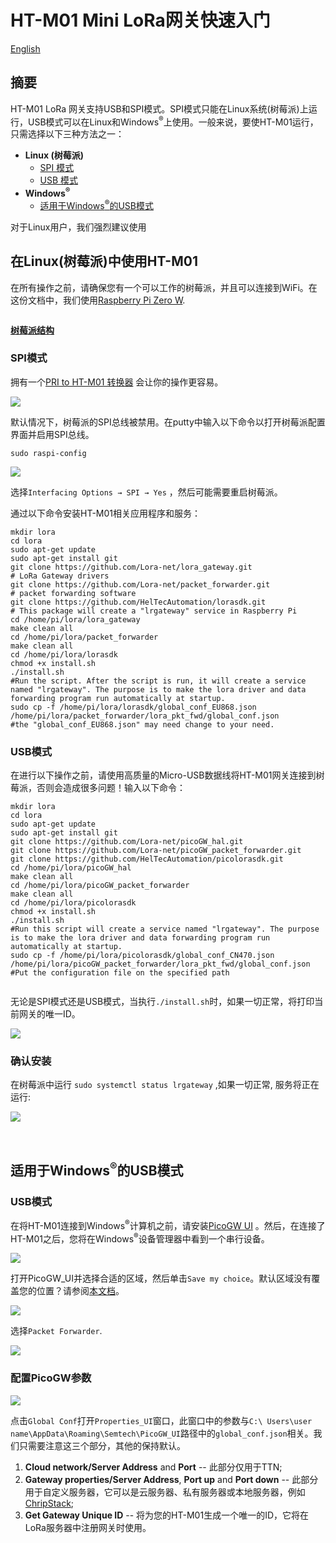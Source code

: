 # HT-M01 Mini LoRa网关快速入门
[English](https://heltec-automation-docs.readthedocs.io/en/latest/gateway/ht-m01/qucik_start.html)
## 摘要

HT-M01 LoRa 网关支持USB和SPI模式。SPI模式只能在Linux系统(树莓派)上运行，USB模式可以在Linux和Windows<sup>®</sup>上使用。一般来说，要使HT-M01运行，只需选择以下三种方法之一：

- **Linux (树莓派)**
  - [SPI 模式](#spi)
  - [USB 模式](#usb)
- **Windows<sup>®</sup>**
  - [适用于Windows<sup>®</sup>的USB模式](#windows-sup-sup-usb)

对于Linux用户，我们强烈建议使用

## 在Linux(树莓派)中使用HT-M01

在所有操作之前，请确保您有一个可以工作的树莓派，并且可以连接到WiFi。在这份文档中，我们使用[Raspberry Pi Zero W](https://www.raspberrypi.org/products/raspberry-pi-zero-w/).

```Tip:: 经过测试，树莓派2、3、3B也可以正常工作。

```

**[树莓派结构]()**

### SPI模式

拥有一个[PRI to HT-M01 转换器](https://heltec.org/product/m01-converter/) 会让你的操作更容易。

![](img/quick_start/01.png)

默认情况下，树莓派的SPI总线被禁用。在putty中输入以下命令以打开树莓派配置界面并启用SPI总线。

`sudo raspi-config`

![](img/quick_start/02.png)

选择`Interfacing Options → SPI → Yes` ，然后可能需要重启树莓派。

通过以下命令安装HT-M01相关应用程序和服务：

```shell
mkdir lora
cd lora
sudo apt-get update
sudo apt-get install git
git clone https://github.com/Lora-net/lora_gateway.git
# LoRa Gateway drivers
git clone https://github.com/Lora-net/packet_forwarder.git
# packet forwarding software
git clone https://github.com/HelTecAutomation/lorasdk.git
# This package will create a "lrgateway" service in Raspberry Pi
cd /home/pi/lora/lora_gateway
make clean all
cd /home/pi/lora/packet_forwarder
make clean all
cd /home/pi/lora/lorasdk
chmod +x install.sh 
./install.sh
#Run the script. After the script is run, it will create a service named "lrgateway". The purpose is to make the lora driver and data forwarding program run automatically at startup.
sudo cp -f /home/pi/lora/lorasdk/global_conf_EU868.json /home/pi/lora/packet_forwarder/lora_pkt_fwd/global_conf.json
#the "global_conf_EU868.json" may need change to your need.
```

### USB模式

在进行以下操作之前，请使用高质量的Micro-USB数据线将HT-M01网关连接到树莓派，否则会造成很多问题！输入以下命令：

``` shell
mkdir lora
cd lora
sudo apt-get update
sudo apt-get install git
git clone https://github.com/Lora-net/picoGW_hal.git
git clone https://github.com/Lora-net/picoGW_packet_forwarder.git
git clone https://github.com/HelTecAutomation/picolorasdk.git
cd /home/pi/lora/picoGW_hal
make clean all
cd /home/pi/lora/picoGW_packet_forwarder
make clean all
cd /home/pi/lora/picolorasdk
chmod +x install.sh
./install.sh
#Run this script will create a service named "lrgateway". The purpose is to make the lora driver and data forwarding program run automatically at startup.
sudo cp -f /home/pi/lora/picolorasdk/global_conf_CN470.json /home/pi/lora/picoGW_packet_forwarder/lora_pkt_fwd/global_conf.json
#Put the configuration file on the specified path
```

```Tip:: “global_conf.json”文件决定了网关的监听频率，这是节点能否成功与网关通信的关键！

```

无论是SPI模式还是USB模式，当执行`./install.sh`时，如果一切正常，将打印当前网关的唯一ID。

![](img/quick_start/08.png)

### 确认安装

在树莓派中运行 `sudo systemctl status lrgateway` ,如果一切正常, 服务将正在运行:

![](img/quick_start/03.png)

&nbsp;

## 适用于Windows<sup>®</sup>的USB模式

### USB模式

在将HT-M01连接到Windows<sup>®</sup>计算机之前，请安装[PicoGW UI](http://resource.heltec.cn/download/HT-M01/PicoGW_UI_Release_V1.0.3.4.zip) 。然后，在连接了HT-M01之后，您将在Windows<sup>®</sup>设备管理器中看到一个串行设备。

![](img/quick_start/04.png)

打开PicoGW_UI并选择合适的区域，然后单击`Save my choice`。默认区域没有覆盖您的位置？请参阅[本文档](https://heltec-automation.readthedocs.io/zh_CN/latest/gateway/ht-m01/add_region_on_picogw_ui.html)。

![](img/quick_start/05.png)

选择`Packet Forwarder`.

![](img/quick_start/06.png)

### 配置PicoGW参数

![](img/quick_start/07.png)

点击`Global Conf`打开`Properties_UI`窗口，此窗口中的参数与`C:\ Users\user name\AppData\Roaming\Semtech\PicoGW_UI`路径中的`global_conf.json`相关。我们只需要注意这三个部分，其他的保持默认。

1.  **Cloud network/Server Address** and **Port** -- 此部分仅用于TTN;
2. **Gateway properties/Server Address**, **Port up** and **Port down** -- 此部分用于自定义服务器，它可以是云服务器、私有服务器或本地服务器，例如 [ChripStack](https://www.chirpstack.io/);
3. **Get Gateway Unique ID** -- 将为您的HT-M01生成一个唯一的ID，它将在LoRa服务器中注册网关时使用。

``` Note:: 由PicoGW UI和树莓派生成的唯一ID是不同的。因为来自树莓派的唯一ID与HT-M01的STM32芯片有关。树莓派使用自己的以太网Mac地址。

```

